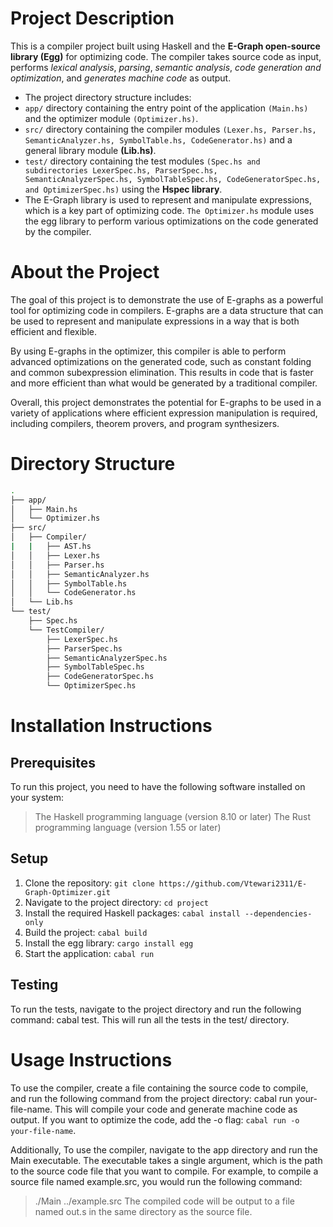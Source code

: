 # Project Description
This is a compiler project built using Haskell and the **E-Graph open-source library (Egg)** for optimizing code. The compiler takes source code as input, performs *lexical analysis*, *parsing*, *semantic analysis*, *code generation and optimization*, and *generates machine code* as output.

* The project directory structure includes:
* `app/` directory containing the entry point of the application `(Main.hs)` and the optimizer module `(Optimizer.hs)`.
* `src/` directory containing the compiler modules `(Lexer.hs, Parser.hs, SemanticAnalyzer.hs, SymbolTable.hs, CodeGenerator.hs)` and a general library module **(Lib.hs)**.
* `test/` directory containing the test modules `(Spec.hs and subdirectories LexerSpec.hs, ParserSpec.hs, SemanticAnalyzerSpec.hs, SymbolTableSpec.hs, CodeGeneratorSpec.hs, and OptimizerSpec.hs)` using the **Hspec library**.
* The E-Graph library is used to represent and manipulate expressions, which is a key part of optimizing code. `The Optimizer.hs` module uses the egg library to perform various optimizations on the code generated by the compiler.

# About the Project

The goal of this project is to demonstrate the use of E-graphs as a powerful tool for optimizing code in compilers. E-graphs are a data structure that can be used to represent and manipulate expressions in a way that is both efficient and flexible.

By using E-graphs in the optimizer, this compiler is able to perform advanced optimizations on the generated code, such as constant folding and common subexpression elimination. This results in code that is faster and more efficient than what would be generated by a traditional compiler.

Overall, this project demonstrates the potential for E-graphs to be used in a variety of applications where efficient expression manipulation is required, including compilers, theorem provers, and program synthesizers.

# Directory Structure

```bash
.
├── app/
│   ├── Main.hs
│   └── Optimizer.hs
├── src/
│   ├── Compiler/
|   |   ├── AST.hs
│   │   ├── Lexer.hs
│   │   ├── Parser.hs
│   │   ├── SemanticAnalyzer.hs
│   │   ├── SymbolTable.hs
│   │   └── CodeGenerator.hs
│   └── Lib.hs
└── test/
    ├── Spec.hs
    └── TestCompiler/
        ├── LexerSpec.hs
        ├── ParserSpec.hs
        ├── SemanticAnalyzerSpec.hs
        ├── SymbolTableSpec.hs
        ├── CodeGeneratorSpec.hs
        └── OptimizerSpec.hs
```

# Installation Instructions
## Prerequisites
To run this project, you need to have the following software installed on your system:

> The Haskell programming language (version 8.10 or later)
> The Rust programming language (version 1.55 or later)
## Setup
1. Clone the repository: ` git clone https://github.com/Vtewari2311/E-Graph-Optimizer.git `
2. Navigate to the project directory: ` cd project `
3. Install the required Haskell packages: ` cabal install --dependencies-only `
4. Build the project: ` cabal build `
5. Install the egg library: ` cargo install egg `
6. Start the application: ` cabal run `

## Testing
To run the tests, navigate to the project directory and run the following command: cabal test. This will run all the tests in the test/ directory.

# Usage Instructions
To use the compiler, create a file containing the source code to compile, and run the following command from the project directory: cabal run your-file-name. This will compile your code and generate machine code as output. If you want to optimize the code, add the -o flag: ` cabal run -o your-file-name `.


Additionally, To use the compiler, navigate to the app directory and run the Main executable. The executable takes a single argument, which is the path to the source code file that you want to compile. For example, to compile a source file named example.src, you would run the following command:

> ./Main ../example.src
The compiled code will be output to a file named out.s in the same directory as the source file.
